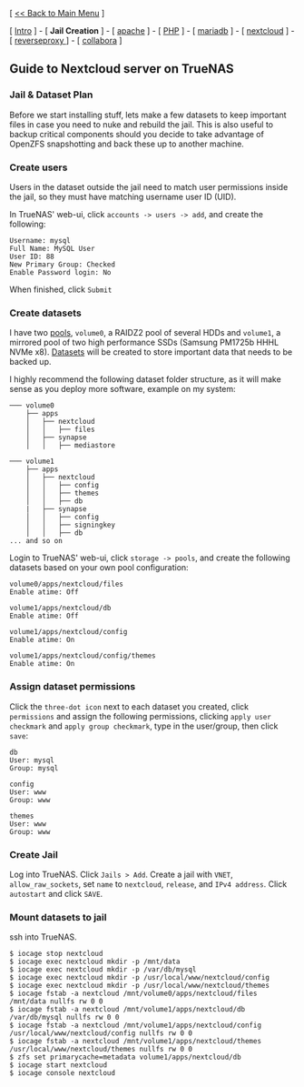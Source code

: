 [ [<< Back to Main Menu](https://github.com/seth586/guides/blob/master/README.md) ]

[ [Intro](README.md) ] - [ **Jail Creation** ] - [ [apache](4_apache.md) ] - [ [PHP](3_php.md) ] - [ [mariadb](2_mariadb.md) ] - [ [nextcloud](5_nextcloud.md) ] - [ [reverseproxy ](6_reverseproxy.md)] - [ [collabora](7_collabora.md) ]

## Guide to Nextcloud server on TrueNAS

### Jail & Dataset Plan

Before we start installing stuff, lets make a few datasets to keep important files in case you need to nuke and rebuild the jail. This is also useful to backup critical components should you decide to take advantage of OpenZFS snapshotting and back these up to another machine.

### Create users
Users in the dataset outside the jail need to match user permissions inside the jail, so they must have matching username user ID (UID).

In TrueNAS' web-ui, click `accounts -> users -> add`, and create the following:
```
Username: mysql
Full Name: MySQL User
User ID: 88
New Primary Group: Checked
Enable Password login: No
```
When finished, click `Submit`

### Create datasets
I have two [pools](https://www.truenas.com/docs/core/storage/pools/poolcreate/), `volume0`, a RAIDZ2 pool of several HDDs and `volume1`, a mirrored pool of two high performance SSDs (Samsung PM1725b HHHL NVMe x8). [Datasets](https://www.truenas.com/docs/core/storage/pools/datasets/) will be created to store important data that needs to be backed up. 

I highly recommend the following dataset folder structure, as it will make sense as you deploy more software, example on my system:
```
─── volume0
    ├── apps
    │   ├── nextcloud
    │   │   ├── files  
    │   ├── synapse
    │   │   ├── mediastore 

─── volume1
    ├── apps
    │   ├── nextcloud
    │   │   ├── config
    │   │   ├── themes
    │   │   ├── db
    |   ├── synapse
    │   │   ├── config
    │   │   ├── signingkey
    │   │   ├── db    
... and so on
```  

Login to TrueNAS' web-ui, click `storage -> pools`, and create the following datasets based on your own pool configuration:
```
volume0/apps/nextcloud/files
Enable atime: Off

volume1/apps/nextcloud/db
Enable atime: Off

volume1/apps/nextcloud/config
Enable atime: On

volume1/apps/nextcloud/config/themes
Enable atime: On
```

### Assign dataset permissions
Click the `three-dot icon` next to each dataset you created, click `permissions` and assign the following permissions, clicking `apply user checkmark` and `apply group checkmark`, type in the user/group, then click `save`:
```
db
User: mysql
Group: mysql

config
User: www
Group: www

themes
User: www
Group: www
```

### Create Jail
Log into TrueNAS. Click `Jails > Add`. Create a jail with `VNET`, `allow_raw_sockets`, set `name` to `nextcloud`, `release`, and `IPv4 address`. Click `autostart` and click `SAVE`.

### Mount datasets to jail
ssh into TrueNAS. 
```
$ iocage stop nextcloud
$ iocage exec nextcloud mkdir -p /mnt/data
$ iocage exec nextcloud mkdir -p /var/db/mysql
$ iocage exec nextcloud mkdir -p /usr/local/www/nextcloud/config
$ iocage exec nextcloud mkdir -p /usr/local/www/nextcloud/themes
$ iocage fstab -a nextcloud /mnt/volume0/apps/nextcloud/files /mnt/data nullfs rw 0 0
$ iocage fstab -a nextcloud /mnt/volume1/apps/nextcloud/db /var/db/mysql nullfs rw 0 0
$ iocage fstab -a nextcloud /mnt/volume1/apps/nextcloud/config /usr/local/www/nextcloud/config nullfs rw 0 0
$ iocage fstab -a nextcloud /mnt/volume1/apps/nextcloud/themes /usr/local/www/nextcloud/themes nullfs rw 0 0
$ zfs set primarycache=metadata volume1/apps/nextcloud/db
$ iocage start nextcloud
$ iocage console nextcloud
```

